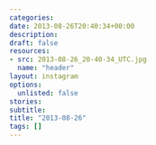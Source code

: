 ```yaml
---
categories:
date: 2013-08-26T20:40:34+00:00
description:
draft: false
resources:
- src: 2013-08-26_20-40-34_UTC.jpg
  name: "header"
layout: instagram
options:
  unlisted: false
stories:
subtitle:
title: "2013-08-26"
tags: []
---
```


 
